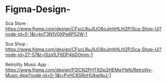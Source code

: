 # Figma-Design-
Sca Store :
https://www.figma.com/design/CFscL8uJlUO8oJmhHLhI2P/Sca-Shop-Ui?node-id=0-1&t=knT3N1V0XPe6P52W-1

Sca Shop :
https://www.figma.com/design/CFscL8uJlUO8oJmhHLhI2P/Sca-Shop-Ui?node-id=27-57&t=ISzn1LF6DP4bDOmm-1

Retrolity Music App :
https://www.figma.com/design/P2lCN2PHT92lp2HEMqYfeN/Retrolity-Music-App?node-id=0-1&t=PyHC6SRnHUkwIIpJ-1
